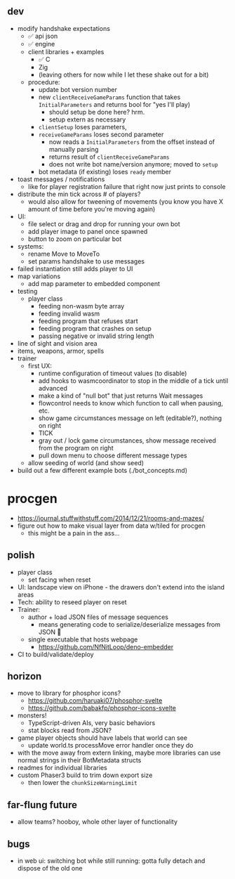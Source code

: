 ## dev
* modify handshake expectations
  * ✅ api json
  * ✅ engine
  * client libraries + examples
    * ✅ C
    * Zig
    * (leaving others for now while I let these shake out for a bit)
  * procedure:
    * update bot version number
    * new `clientReceiveGameParams` function that takes `InitialParameters` and returns bool for "yes I'll play)
      * should setup be done here? hrm. 
      * setup extern as necessary
    * `clientSetup` loses parameters,
    * `receiveGameParams` loses second parameter
      * now reads a `InitialParameters` from the offset instead of manually parsing
      * returns result of `clientReceiveGameParams`
      * does not write bot name/version anymore; moved to `setup`
    * bot metadata (if existing) loses `ready` member
* toast messages / notifications
  * like for player registration failure that right now just prints to console
* distribute the min tick across # of players?
  * would also allow for tweening of movements (you know you have X amount of time before you're moving again)
* UI: 
    * file select or drag and drop for running your own bot
    * add player image to panel once spawned
    * button to zoom on particular bot
* systems:
    * rename Move to MoveTo
    * set params handshake to use messages
* failed instantiation still adds player to UI
* map variations
    * add map parameter to embedded component
* testing
    * player class
      * feeding non-wasm byte array
      * feeding invalid wasm
      * feeding program that refuses start
      * feeding program that crashes on setup
      * passing negative or invalid string length
* line of sight and vision area
* items, weapons, armor, spells
* trainer
  * first UX:
    * runtime configuration of timeout values (to disable)
    * add hooks to wasmcoordinator to stop in the middle of a tick until advanced
    * make a kind of "null bot" that just returns Wait messages
    * flowcontrol needs to know which function to call when pausing, etc. 
    * show game circumstances message on left (editable?), nothing on right
    * TICK
    * gray out / lock game circumstances, show message received from the program on right
    * pull down menu to choose different message types
  * allow seeding of world (and show seed)
* build out a few different example bots (./bot_concepts.md)

# procgen
* https://journal.stuffwithstuff.com/2014/12/21/rooms-and-mazes/
* figure out how to make visual layer from data w/tiled for procgen
    * this might be a pain in the ass... 


## polish
* player class
    * set facing when reset
* UI: landscape view on iPhone - the drawers don't extend into the island areas
* Tech: ability to reseed player on reset
* Trainer:
  * author + load JSON files of message sequences
    * means generating code to serialize/deserialize messages from JSON 😬
  * single executable that hosts webpage
    * https://github.com/NfNitLoop/deno-embedder
* CI to build/validate/deploy


## horizon
* move to library for phosphor icons?
  * https://github.com/haruaki07/phosphor-svelte
  * https://github.com/babakfp/phosphor-icons-svelte
* monsters! 
  * TypeScript-driven AIs, very basic behaviors
  * stat blocks read from JSON?
* game player objects should have labels that world can see
  * update world.ts processMove error handler once they do
* with the move away from extern linking, maybe more libraries can use normal strings in their BotMetadata structs
* readmes for individual libraries
* custom Phaser3 build to trim down export size
  * then lower the `chunkSizeWarningLimit`

## far-flung future
* allow teams? hooboy, whole other layer of functionality

## bugs
* in web ui: switching bot while still running: gotta fully detach and dispose of the old one
